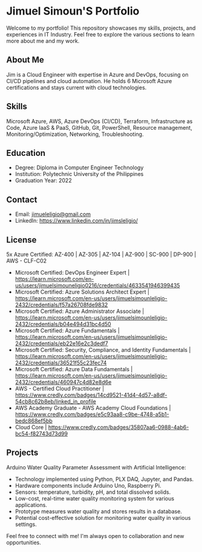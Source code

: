 # Jimuel Simoun'S Portfolio

Welcome to my portfolio! This repository showcases my skills, projects, and experiences in IT Industry. Feel free to explore the various sections to learn more about me and my work.

## About Me

Jim is a Cloud Engineer with expertise in Azure and DevOps, focusing on CI/CD pipelines and cloud automation. He holds 6 Microsoft Azure certifications and stays current with cloud technologies.

## Skills

Microsoft Azure, AWS, Azure DevOps (CI/CD), Terraform, Infrastructure as Code, Azure IaaS & PaaS, GitHub, Git, PowerShell, Resource management, Monitoring/Optimization, Networking, Troubleshooting.

## Education

- Degree: Diploma in Computer Engineer Technology
- Institution: Polytechnic University of the Philippines
- Graduation Year: 2022

## Contact

- Email: jimueleligio@gmail.com
- LinkedIn: https://www.linkedin.com/in/jimsleligio/

## License

5x Azure Certified: AZ-400 | AZ-305 | AZ-104 | AZ-900 | SC-900 | DP-900 | AWS - CLF-C02

- Microsoft Certified: DevOps Engineer Expert |  https://learn.microsoft.com/en-us/users/jimuelsimouneligio0216/credentials/4633541946399435
- Microsoft Certified: Azure Solutions Architect Expert | https://learn.microsoft.com/en-us/users/jimuelsimounleligio-2432/credentials/f57a26708fde9832
- Microsoft Certified: Azure Administrator Associate | https://learn.microsoft.com/en-us/users/jimuelsimounleligio-2432/credentials/b04e494d31bc4d50
- Microsoft Certified: Azure Fundamentals | https://learn.microsoft.com/en-us/users/jimuelsimounleligio-2432/credentials/eb22e16e2c3dedf7
- Microsoft Certified: Security, Compliance, and Identity Fundamentals | https://learn.microsoft.com/en-us/users/jimuelsimounleligio-2432/credentials/36521f55c23fec74
- Microsoft Certified: Azure Data Fundamentals | https://learn.microsoft.com/en-us/users/jimuelsimounleligio-2432/credentials/460947c4d82e8d6e
- AWS - Certified Cloud Practitioner | https://www.credly.com/badges/14cd9521-41d4-4d57-a8df-54cb8c62b8eb/linked_in_profile
- AWS Academy Graduate - AWS Academy Cloud Foundations | https://www.credly.com/badges/e5c93aa8-c9be-4748-a5b1-bedc868ef5bb
- Cloud Core | https://www.credly.com/badges/35807aa6-0988-4ab6-bc54-f82743d73d99

## Projects

Arduino Water Quality Parameter Assessment with Artificial Intelligence:
- Technology implemented using Python, PLX DAQ, Jupyter, and Pandas.
- Hardware components include Arduino Uno, Raspberry Pi.
- Sensors: temperature, turbidity, pH, and total dissolved solids.
- Low-cost, real-time water quality monitoring system for various applications.
- Prototype measures water quality and stores results in a database.
- Potential cost-effective solution for monitoring water quality in various settings.

Feel free to connect with me! I'm always open to collaboration and new opportunities.
